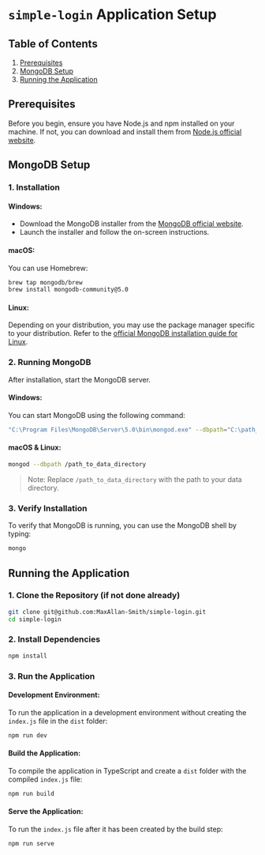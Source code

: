 # `simple-login` Application Setup

## Table of Contents
1. [Prerequisites](#prerequisites)
2. [MongoDB Setup](#mongodb-setup)
3. [Running the Application](#running-the-application)

## Prerequisites
Before you begin, ensure you have Node.js and npm installed on your machine. If not, you can download and install them from [Node.js official website](https://nodejs.org/).

## MongoDB Setup

### 1. Installation

#### Windows:
- Download the MongoDB installer from the [MongoDB official website](https://www.mongodb.com/try/download/community).
- Launch the installer and follow the on-screen instructions.

#### macOS:
You can use Homebrew:
```bash
brew tap mongodb/brew
brew install mongodb-community@5.0
```

#### Linux:
Depending on your distribution, you may use the package manager specific to your distribution. Refer to the [official MongoDB installation guide for Linux](https://docs.mongodb.com/manual/administration/install-on-linux/).

### 2. Running MongoDB
After installation, start the MongoDB server.

#### Windows:
You can start MongoDB using the following command:
```bash
"C:\Program Files\MongoDB\Server\5.0\bin\mongod.exe" --dbpath="C:\path_to_data_directory"
```

#### macOS & Linux:
```bash
mongod --dbpath /path_to_data_directory
```

> Note: Replace `/path_to_data_directory` with the path to your data directory.

### 3. Verify Installation
To verify that MongoDB is running, you can use the MongoDB shell by typing:
```bash
mongo
```

## Running the Application

### 1. Clone the Repository (if not done already)
```bash
git clone git@github.com:MaxAllan-Smith/simple-login.git
cd simple-login
```

### 2. Install Dependencies
```bash
npm install
```

### 3. Run the Application

#### Development Environment:
To run the application in a development environment without creating the `index.js` file in the `dist` folder:
```bash
npm run dev
```

#### Build the Application:
To compile the application in TypeScript and create a `dist` folder with the compiled `index.js` file:
```bash
npm run build
```

#### Serve the Application:
To run the `index.js` file after it has been created by the build step:
```bash
npm run serve
```
